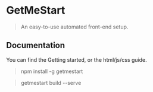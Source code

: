 # GetMeStart

> An easy-to-use automated front-end setup.

## Documentation

You can find the Getting started, or the html/js/css guide.

> npm install -g getmestart

> getmestart build --serve

[website-url]: http://getmestart.io
